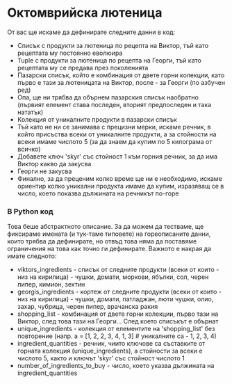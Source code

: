# Октомврийска лютеница
От вас ще искаме да дефинирате следните данни в код:
 - Списък с продукти за лютеница по рецепта на Виктор, тъй като рецептата му постоянно еволюира
 - Tuple с продукти за лютеница по рецепта на Георги, тъй като рецептата му се предава през поколенията
 - Пазарски списък, който е комбинация от двете горни колекции, като първо е тази за лютеницата на Виктор, после - за Георги (по азбучен ред)
 - Опа, ще ни трябва да обърнем пазарския списък наобратно (първият елемент става последен, вторият предпоследен и така нататък)
 - Колекция от уникалните продукти в пазарски списък
 - Тъй като не ни се занимава с прецизни мерки, искаме речник, в който присъства всеки от уникалните продукти, а за стойности на всеки имаме числото 5 (за да знаем да купим по 5 килограма от всичко)
 - Добавете ключ 'skyr' със стойност 1 към горния речник, за да има Виктор какво да закусва
 - Георги не закусва
 - Финално, за да преценим колко време ще ни е необходимо, искаме ориентир колко уникални продукта имаме да купим, изразяващ се в число, което показва дължината на речникът по-горе
   
### В Python код

Това беше абстрактното описание. За да можем да тестваме, ще фиксираме имената (и тук-таме типовете) на гореописаните данни, които трябва да дефинирате, но отвъд това няма да поставяме ограничения на това как точно ги дефинирате. Важното е накрая да имате следното:

 - viktors_ingredients - списък от следните продукти (всеки от които - низ на кирилица) - чушки, домати, моркови, ябълки, сол, черен пипер, кимион, зехтин
 - georgis_ingredients - кортеж от следните продукти (всеки от които - низ на кирилица) - чушки, домати, патладжан, люти чушки, олио, захар, чубрица, черен пипер, врачанска ракия
 - shopping_list - комбинация от двете горни колекции, първо тази на Виктор, след това тази на Георги… След което списъкът е обърнат
 - unique_ingredients - колекция от елементите на 'shopping_list' без повторение (напр. a = [1, 2, 2, 3, 4, 1, 3] # уникалните са - 1, 2, 3, 4)
 - ingredient_quantities - речник, чиито ключове са съставките от горната колекция (unique_ingredients), а стойности за всеки е числото 5, както и ключът 'skyr' със стойност числото 1
 - number_of_ingredients_to_buy - число, което указва дължината на ingredient_quantities
